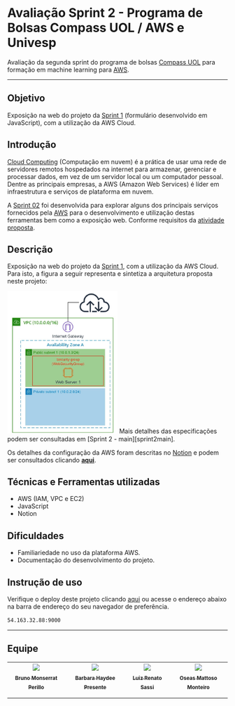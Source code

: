 # Avaliação Sprint 2 - Programa de Bolsas Compass UOL / AWS e Univesp

Avaliação da segunda sprint do programa de bolsas [Compass UOL][compass] para formação em machine learning para [AWS][aws].


***

## Objetivo
Exposição na web do projeto da [Sprint 1][sprint1] (formulário desenvolvido em JavaScript), com a utilização da AWS Cloud.

## Introdução
[Cloud Computing][cloud] (Computação em nuvem) é a prática de usar uma rede de servidores remotos hospedados na internet para armazenar, gerenciar e processar dados, em vez de um servidor local ou um computador pessoal. Dentre as principais empresas, a AWS (Amazon Web Services) é líder em infraestrutura e serviços de plataforma em nuvem.

A [Sprint 02][sprint2main]  foi desenvolvida para explorar alguns dos principais serviços fornecidos pela [AWS][aws] para o desenvolvimento e utilização destas ferramentas bem como a exposição web. Conforme requisitos da [atividade proposta][projeto].

## Descrição

Exposição na web do projeto da [Sprint 1][sprint1], com a utilização da AWS Cloud. Para isto, a figura a seguir representa e sintetiza a arquitetura proposta neste projeto:

<img src='assets/aws_web_server.jpg' width='50%'>
Mais detalhes das especificações podem ser consultadas em [Sprint 2 - main][sprint2main]. 

Os detalhes da configuração da AWS foram descritas no [Notion][notion] e podem ser consultados clicando [**aqui**][notion]. 

## Técnicas e Ferramentas utilizadas
- AWS (IAM, VPC e EC2)
- JavaScript
- Notion

## Dificuldades
- Familiariedade no uso da plataforma AWS.
- Documentação do desenvolvimento do projeto.

## Instrução de uso
Verifique o deploy deste projeto clicando [aqui][pagina] ou acesse o endereço abaixo na barra de endereço do seu navegador de preferência.
```sh
54.163.32.88:9000
```
***

## Equipe
| [<img src="https://avatars.githubusercontent.com/u/25699466?v=4" width=115><br><sub>Bruno Monserrat Perillo</sub>](https://github.com/brunoperillo) | [<img src="https://avatars.githubusercontent.com/u/112827096?v=4" width=115><br><sub>Barbara Haydee Presente</sub>](https://github.com/Barbarahayd) | [<img src="https://avatars.githubusercontent.com/u/72028902?v=4" width=115><br><sub>Luiz Renato Sassi</sub>](https://github.com/luizrsassi) | [<img src="https://avatars.githubusercontent.com/u/97359269?v=4" width=115><br><sub>Oseas Mattoso Monteiro</sub>](https://github.com/OseasMonteiro) |
| :---: | :---: | :---: |:---: |


***
   [projeto]: <https://github.com/Compass-pb-aws-2023-Univesp/sprint-2-pb-aws-univesp.git>
   [cloud]: <https://pt.wikipedia.org/wiki/Computa%C3%A7%C3%A3o_em_nuvem>
   [compass]: <https://compass.uol/en/home/>
   [aws]: <https://aws.amazon.com/pt/>
   [sprint1]: <https://github.com/Compass-pb-aws-2023-Univesp/sprint-1-pb-aws-univesp.git>
   [sprint2main]: <https://github.com/Compass-pb-aws-2023-Univesp/sprint-2-pb-aws-univesp>
   [notion]: <https://ludicrous-help-e3a.notion.site/Sprint-2-f7fe80d6068b41ffbded94a3a28e32a9>
   [pagina]: <http://54.163.32.88:9000/>
